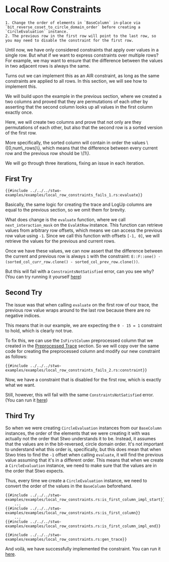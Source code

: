 # Local Row Constraints

```admonish info
1. Change the order of elements in `BaseColumn` in-place via `bit_reverse_coset_to_circle_domain_order` before creating a `CircleEvaluation` instance.
2. The previous row in the first row will point to the last row, so you may need to disable the constraint for the first row.
```

Until now, we have only considered constraints that apply over values in a single row. But what if we want to express constraints over multiple rows? For example, we may want to ensure that the difference between the values in two adjacent rows is always the same.

Turns out we can implement this as an AIR constraint, as long as the same constraints are applied to all rows. In this section, we will see how to implement this.

We will build upon the example in the previous section, where we created a two columns and proved that they are permutations of each other by asserting that the second column looks up all values in the first column exactly once.

Here, we will create two columns and prove that not only are they permutations of each other, but also that the second row is a sorted version of the first row.

More specifically, the sorted column will contain in order the values \\([0,num\\\_rows)\\), which means that the difference between every current row and the previous row should be \\(1\\).

We will go through three iterations, fixing an issue in each iteration.

## First Try

```rust,ignore
{{#include ../../../stwo-examples/examples/local_row_constraints_fails_1.rs:evaluate}}
```

Basically, the same logic for creating the trace and LogUp columns are equal to the previous section, so we omit them for brevity.

What does change is the `evaluate` function, where we call `next_interaction_mask` on the `EvalAtRow` instance. This function can retrieve values from arbitrary row offsets, which means we can access the previous row value using `-1`. Since we call this function with offsets `[-1, 0]`, we will retrieve the values for the previous and current rows.

Once we have these values, we can now assert that the difference between the current and previous row is always `1` with the constraint: `E::F::one() - (sorted_col_curr_row.clone() - sorted_col_prev_row.clone())`.

But this will fail with a `ConstraintsNotSatisfied` error, can you see why? (You can try running it yourself [here](https://github.com/zksecurity/stwo-book/blob/main/stwo-examples/examples/local_row_constraints_fails_1.rs))

## Second Try

The issue was that when calling `evaluate` on the first row of our trace, the previous row value wraps around to the last row because there are no negative indices.

This means that in our example, we are expecting the `0 - 15 = 1` constraint to hold, which is clearly not true.

To fix this, we can use the `IsFirstColumn` preprocessed column that we created in the [Preprocessed Trace](../preprocessed-trace/index.md) section. So we will copy over the same code for creating the preprocessed column and modify our new constraint as follows:

```rust,ignore
{{#include ../../../stwo-examples/examples/local_row_constraints_fails_2.rs:constraint}}
```

Now, we have a constraint that is disabled for the first row, which is exactly what we want.

Still, however, this will fail with the same `ConstraintsNotSatisfied` error. (You can run it [here](https://github.com/zksecurity/stwo-book/blob/main/stwo-examples/examples/local_row_constraints_fails_2.rs))

## Third Try

So when we were creating `CircleEvaluation` instances from our `BaseColumn` instances, the order of the elements that we were creating it with was actually not the order that Stwo understands it to be. Instead, it assumes that the values are in the bit-reversed, circle domain order. It's not important to understand what this order is, specifically, but this does mean that when Stwo tries to find the `-1` offset when calling `evaluate`, it will find the previous value assuming that it's in a different order. This means that when we create a `CircleEvaluation` instance, we need to make sure that the values are in the order that Stwo expects.

Thus, every time we create a `CircleEvaluation` instance, we need to convert the order of the values in the `BaseColumn` beforehand.

```rust,ignore
{{#include ../../../stwo-examples/examples/local_row_constraints.rs:is_first_column_impl_start}}
    ...
{{#include ../../../stwo-examples/examples/local_row_constraints.rs:is_first_column}}
    ...
{{#include ../../../stwo-examples/examples/local_row_constraints.rs:is_first_column_impl_end}}

{{#include ../../../stwo-examples/examples/local_row_constraints.rs:gen_trace}}
```

And voilà, we have successfully implemented the constraint. You can run it [here](https://github.com/zksecurity/stwo-book/blob/main/stwo-examples/examples/local_row_constraints.rs).
